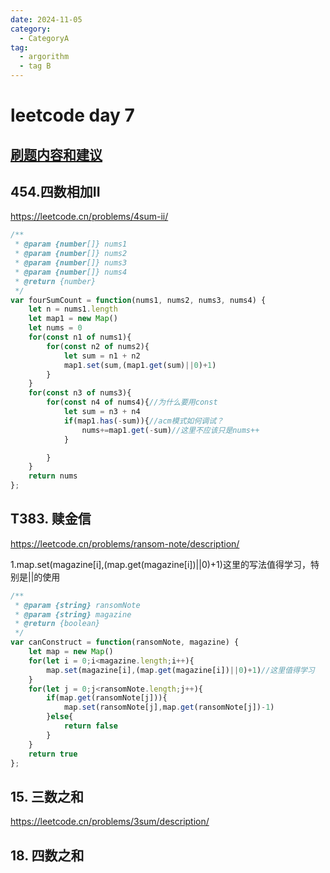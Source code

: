 ```yaml
---
date: 2024-11-05
category:
  - CategoryA
tag:
  - argorithm
  - tag B
---
```


# leetcode day 7
## [刷题内容和建议](https://docs.qq.com/doc/DUElCb1NyTVpXa0Jj)

## 454.四数相加II 
<https://leetcode.cn/problems/4sum-ii/>


```javascript
/**
 * @param {number[]} nums1
 * @param {number[]} nums2
 * @param {number[]} nums3
 * @param {number[]} nums4
 * @return {number}
 */
var fourSumCount = function(nums1, nums2, nums3, nums4) {
    let n = nums1.length
    let map1 = new Map()
    let nums = 0
    for(const n1 of nums1){
        for(const n2 of nums2){
            let sum = n1 + n2
            map1.set(sum,(map1.get(sum)||0)+1)
        }
    }
    for(const n3 of nums3){
        for(const n4 of nums4){//为什么要用const
            let sum = n3 + n4
            if(map1.has(-sum)){//acm模式如何调试？
                nums+=map1.get(-sum)//这里不应该只是nums++
            }

        }
    }
    return nums
};
```


## T383. 赎金信 
<https://leetcode.cn/problems/ransom-note/description/>
 
1.map.set(magazine[i],(map.get(magazine[i])||0)+1)这里的写法值得学习，特别是||的使用
```javascript
/**
 * @param {string} ransomNote
 * @param {string} magazine
 * @return {boolean}
 */
var canConstruct = function(ransomNote, magazine) {
    let map = new Map()
    for(let i = 0;i<magazine.length;i++){
        map.set(magazine[i],(map.get(magazine[i])||0)+1)//这里值得学习
    }
    for(let j = 0;j<ransomNote.length;j++){
        if(map.get(ransomNote[j])){
            map.set(ransomNote[j],map.get(ransomNote[j])-1)
        }else{
            return false
        }
    }
    return true
};
```

## 15. 三数之和 
<https://leetcode.cn/problems/3sum/description/>

##  18. 四数之和  

